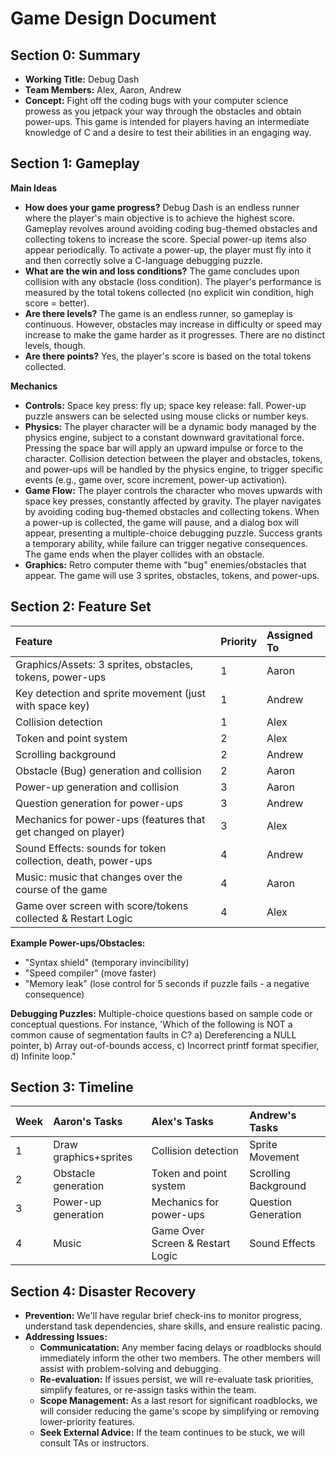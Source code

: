 # Game Design Document

## Section 0: Summary
-   **Working Title:** Debug Dash
-   **Team Members:** Alex, Aaron, Andrew
-   **Concept:** Fight off the coding bugs with your computer science prowess as you jetpack your way through the obstacles and obtain power-ups. This game is intended for players having an intermediate knowledge of C and a desire to test their abilities in an engaging way.

## Section 1: Gameplay
**Main Ideas**
-   **How does your game progress?** Debug Dash is an endless runner where the player's main objective is to achieve the highest score. Gameplay revolves around avoiding coding bug-themed obstacles and collecting tokens to increase the score. Special power-up items also appear periodically. To activate a power-up, the player must fly into it and then correctly solve a C-language debugging puzzle.
-   **What are the win and loss conditions?** The game concludes upon collision with any obstacle (loss condition). The player's performance is measured by the total tokens collected (no explicit win condition, high score = better).
-   **Are there levels?** The game is an endless runner, so gameplay is continuous. However, obstacles may increase in difficulty or speed may increase to make the game harder as it progresses. There are no distinct levels, though.
-   **Are there points?** Yes, the player's score is based on the total tokens collected.

**Mechanics**
-   **Controls:** Space key press: fly up; space key release: fall. Power-up puzzle answers can be selected using mouse clicks or number keys.
-   **Physics:** The player character will be a dynamic body managed by the physics engine, subject to a constant downward gravitational force. Pressing the space bar will apply an upward impulse or force to the character. Collision detection between the player and obstacles, tokens, and power-ups will be handled by the physics engine, to trigger specific events (e.g., game over, score increment, power-up activation).
-   **Game Flow:** The player controls the character who moves upwards with space key presses, constantly affected by gravity. The player navigates by avoiding coding bug-themed obstacles and collecting tokens. When a power-up is collected, the game will pause, and a dialog box will appear, presenting a multiple-choice debugging puzzle. Success grants a temporary ability, while failure can trigger negative consequences. The game ends when the player collides with an obstacle.
-   **Graphics:** Retro computer theme with "bug" enemies/obstacles that appear. The game will use 3 sprites, obstacles, tokens, and power-ups.

## Section 2: Feature Set

| Feature                                                     | Priority | Assigned To |
| :---------------------------------------------------------- | :------- | :---------- |
| Graphics/Assets: 3 sprites, obstacles, tokens, power-ups    | 1        | Aaron       |
| Key detection and sprite movement (just with space key)     | 1        | Andrew      |
| Collision detection                                         | 1        | Alex        |
| Token and point system                                      | 2        | Alex        |
| Scrolling background                                        | 2        | Andrew      |
| Obstacle (Bug) generation and collision                     | 2        | Aaron       |
| Power-up generation and collision                           | 3        | Aaron       |
| Question generation for power-ups                           | 3        | Andrew      |
| Mechanics for power-ups (features that get changed on player) | 3        | Alex        |
| Sound Effects: sounds for token collection, death, power-ups  | 4        | Andrew      |
| Music: music that changes over the course of the game       | 4        | Aaron       |
| Game over screen with score/tokens collected & Restart Logic  | 4        | Alex        |

**Example Power-ups/Obstacles:**
* "Syntax shield" (temporary invincibility)
* "Speed compiler" (move faster)
* "Memory leak" (lose control for 5 seconds if puzzle fails - a negative consequence)

**Debugging Puzzles:** Multiple-choice questions based on sample code or conceptual questions. For instance, 'Which of the following is NOT a common cause of segmentation faults in C? a) Dereferencing a NULL pointer, b) Array out-of-bounds access, c) Incorrect printf format specifier, d) Infinite loop."

## Section 3: Timeline

| Week | Aaron's Tasks         | Alex's Tasks                     | Andrew's Tasks        |
| :--- | :-------------------- | :------------------------------- | :-------------------- |
| 1    | Draw graphics+sprites | Collision detection             | Sprite Movement      |
| 2    | Obstacle generation   | Token and point system          | Scrolling Background |
| 3    | Power-up generation   | Mechanics for power-ups         | Question Generation  |
| 4    | Music                 | Game Over Screen & Restart Logic | Sound Effects        |

## Section 4: Disaster Recovery

* **Prevention:** We'll have regular brief check-ins to monitor progress, understand task dependencies, share skills, and ensure realistic pacing.
* **Addressing Issues:**
    * **Communicatation:** Any member facing delays or roadblocks should immediately inform the other two members. The other members will assist with problem-solving and debugging.
    * **Re-evaluation:** If issues persist, we will re-evaluate task priorities, simplify features, or re-assign tasks within the team.
    * **Scope Management:** As a last resort for significant roadblocks, we will consider reducing the game's scope by simplifying or removing lower-priority features.
    * **Seek External Advice:** If the team continues to be stuck, we will consult TAs or instructors.